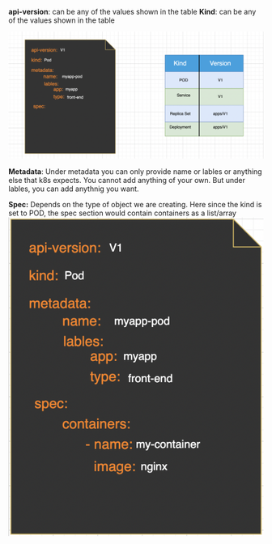 **api-version**: can be any of the values shown in the table
**Kind**: can be any of the values shown in the table

![6ef8194b6bc4213928191120f0acf633.png](../_resources/6ef8194b6bc4213928191120f0acf633.png)

**Metadata**: Under metadata you can only provide name or lables or anything else that k8s expects. You cannot add anything of your own. But under lables, you can add anythnig you want.

**Spec:** Depends on the type of object we are creating. Here since the kind is set to POD, the spec section would contain containers as a list/array
![39ed2709a646402d29d6a57451b3e0cb.png](../_resources/39ed2709a646402d29d6a57451b3e0cb.png)
